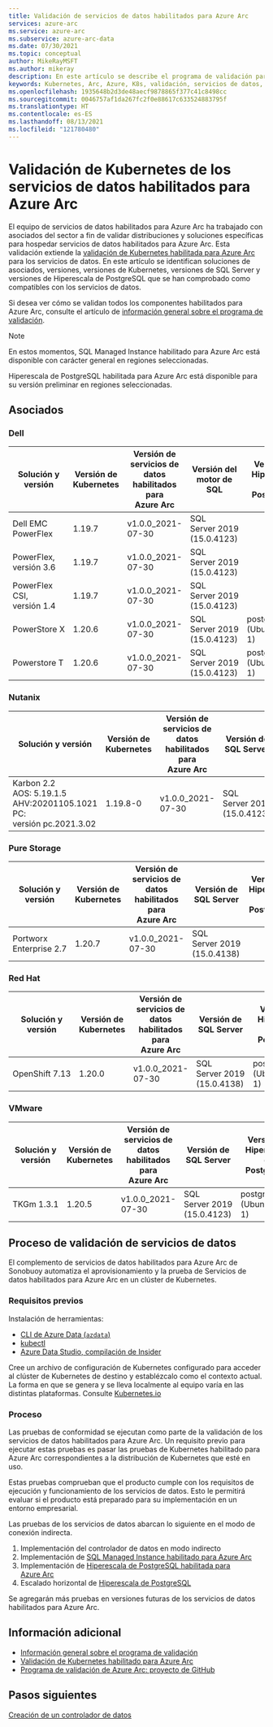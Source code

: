 ```yaml
---
title: Validación de servicios de datos habilitados para Azure Arc
services: azure-arc
ms.service: azure-arc
ms.subservice: azure-arc-data
ms.date: 07/30/2021
ms.topic: conceptual
author: MikeRayMSFT
ms.author: mikeray
description: En este artículo se describe el programa de validación para las distribuciones de Kubernetes para los servicios de datos habilitados para Azure Arc.
keywords: Kubernetes, Arc, Azure, K8s, validación, servicios de datos, SQL Managed Instance
ms.openlocfilehash: 1935648b2d3de48aecf9878865f377c41c8498cc
ms.sourcegitcommit: 0046757af1da267fc2f0e88617c633524883795f
ms.translationtype: HT
ms.contentlocale: es-ES
ms.lasthandoff: 08/13/2021
ms.locfileid: "121780480"
---
```

# <a name="azure-arc-enabled-data-services-kubernetes-validation"></a>Validación de Kubernetes de los servicios de datos habilitados para Azure Arc

El equipo de servicios de datos habilitados para Azure Arc ha trabajado con asociados del sector a fin de validar distribuciones y soluciones específicas para hospedar servicios de datos habilitados para Azure Arc. Esta validación extiende la [validación de Kubernetes habilitada para Azure Arc](../kubernetes/validation-program.md) para los servicios de datos. En este artículo se identifican soluciones de asociados, versiones, versiones de Kubernetes, versiones de SQL Server y versiones de Hiperescala de PostgreSQL que se han comprobado como compatibles con los servicios de datos. 

Si desea ver cómo se validan todos los componentes habilitados para Azure Arc, consulte el artículo de [información general sobre el programa de validación](../validation-program/overview.md).

> [!NOTE]
> En estos momentos, SQL Managed Instance habilitado para Azure Arc está disponible con carácter general en regiones seleccionadas.
>
> Hiperescala de PostgreSQL habilitada para Azure Arc está disponible para su versión preliminar en regiones seleccionadas.

## <a name="partners"></a>Asociados

### <a name="dell"></a>Dell

|Solución y versión | Versión de Kubernetes | Versión de servicios de datos habilitados para Azure Arc | Versión del motor de SQL | Versión de Hiperescala de PostgreSQL
|-----|-----|-----|-----|-----|
| Dell EMC PowerFlex |1.19.7|v1.0.0_2021-07-30|SQL Server 2019 (15.0.4123) | |
| PowerFlex, versión 3.6 |1.19.7|v1.0.0_2021-07-30|SQL Server 2019 (15.0.4123) | |
| PowerFlex CSI, versión 1.4 |1.19.7|v1.0.0_2021-07-30|SQL Server 2019 (15.0.4123) | |
| PowerStore X|1.20.6|v1.0.0_2021-07-30|SQL Server 2019 (15.0.4123) |postgres 12.3 (Ubuntu 12.3-1) |
| Powerstore T|1.20.6|v1.0.0_2021-07-30|SQL Server 2019 (15.0.4123) |postgres 12.3 (Ubuntu 12.3-1)|

### <a name="nutanix"></a>Nutanix

|Solución y versión | Versión de Kubernetes | Versión de servicios de datos habilitados para Azure Arc | Versión de SQL Server | Versión de Hiperescala de PostgreSQL
|-----|-----|-----|-----|-----|
| Karbon 2.2<br/>AOS: 5.19.1.5<br/>AHV:20201105.1021<br/>PC: versión pc.2021.3.02<br/> | 1.19.8-0 | v1.0.0_2021-07-30 | SQL Server 2019 (15.0.4123)|postgres 12.3 (Ubuntu 12.3-1)|

### <a name="purestorage"></a>Pure Storage

|Solución y versión | Versión de Kubernetes | Versión de servicios de datos habilitados para Azure Arc | Versión de SQL Server | Versión de Hiperescala de PostgreSQL
|-----|-----|-----|-----|-----|
| Portworx Enterprise 2.7 | 1.20.7 | v1.0.0_2021-07-30 | SQL Server 2019 (15.0.4138)||

### <a name="red-hat"></a>Red Hat

|Solución y versión | Versión de Kubernetes | Versión de servicios de datos habilitados para Azure Arc | Versión de SQL Server | Versión de Hiperescala de PostgreSQL
|-----|-----|-----|-----|-----|
| OpenShift 7.13 | 1.20.0 | v1.0.0_2021-07-30 | SQL Server 2019 (15.0.4138)|postgres 12.3 (Ubuntu 12.3-1)|

### <a name="vmware"></a>VMware

|Solución y versión | Versión de Kubernetes | Versión de servicios de datos habilitados para Azure Arc | Versión de SQL Server | Versión de Hiperescala de PostgreSQL
|-----|-----|-----|-----|-----|
| TKGm 1.3.1 | 1.20.5 | v1.0.0_2021-07-30 | SQL Server 2019 (15.0.4123)|postgres 12.3 (Ubuntu 12.3-1)|

## <a name="data-services-validation-process"></a>Proceso de validación de servicios de datos

El complemento de servicios de datos habilitados para Azure Arc de Sonobuoy automatiza el aprovisionamiento y la prueba de Servicios de datos habilitados para Azure Arc en un clúster de Kubernetes.

### <a name="prerequisites"></a>Requisitos previos

Instalación de herramientas: 

- [CLI de Azure Data (`azdata`)](/sql/azdata/install/deploy-install-azdata)
- [kubectl](https://kubernetes.io/docs/home/)
- [Azure Data Studio, compilación de Insider](https://github.com/microsoft/azuredatastudio)

Cree un archivo de configuración de Kubernetes configurado para acceder al clúster de Kubernetes de destino y establézcalo como el contexto actual. La forma en que se genera y se lleva localmente al equipo varía en las distintas plataformas. Consulte [Kubernetes.io](https://kubernetes.io/docs/home/)

### <a name="process"></a>Proceso

Las pruebas de conformidad se ejecutan como parte de la validación de los servicios de datos habilitados para Azure Arc. Un requisito previo para ejecutar estas pruebas es pasar las pruebas de Kubernetes habilitado para Azure Arc correspondientes a la distribución de Kubernetes que esté en uso.

Estas pruebas comprueban que el producto cumple con los requisitos de ejecución y funcionamiento de los servicios de datos. Esto le permitirá evaluar si el producto está preparado para su implementación en un entorno empresarial.

Las pruebas de los servicios de datos abarcan lo siguiente en el modo de conexión indirecta.

1. Implementación del controlador de datos en modo indirecto
2. Implementación de [SQL Managed Instance habilitado para Azure Arc](create-sql-managed-instance.md)
3. Implementación de [Hiperescala de PostgreSQL habilitada para Azure Arc](create-postgresql-hyperscale-server-group.md)
4. Escalado horizontal de [Hiperescala de PostgreSQL](scale-out-in-postgresql-hyperscale-server-group.md)

Se agregarán más pruebas en versiones futuras de los servicios de datos habilitados para Azure Arc.

## <a name="additional-information"></a>Información adicional

- [Información general sobre el programa de validación](../validation-program/overview.md)
- [Validación de Kubernetes habilitado para Azure Arc](../kubernetes/validation-program.md)
- [Programa de validación de Azure Arc: proyecto de GitHub](https://github.com/Azure/azure-arc-validation/)

## <a name="next-steps"></a>Pasos siguientes

[Creación de un controlador de datos](create-data-controller.md)
